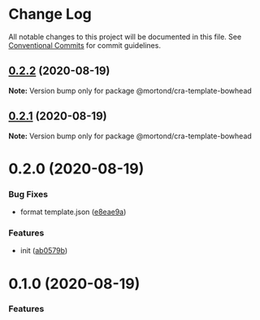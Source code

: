 # Change Log

All notable changes to this project will be documented in this file.
See [Conventional Commits](https://conventionalcommits.org) for commit guidelines.

## [0.2.2](https://github.com/daithimorton/bowhead/compare/@mortond/cra-template-bowhead@0.2.1...@mortond/cra-template-bowhead@0.2.2) (2020-08-19)

**Note:** Version bump only for package @mortond/cra-template-bowhead





## [0.2.1](https://github.com/daithimorton/bowhead/compare/@mortond/cra-template-bowhead@0.2.0...@mortond/cra-template-bowhead@0.2.1) (2020-08-19)

**Note:** Version bump only for package @mortond/cra-template-bowhead





# 0.2.0 (2020-08-19)


### Bug Fixes

* format template.json ([e8eae9a](https://github.com/daithimorton/bowhead/commit/e8eae9a6c5e60c462ce998858da42fd34ec4edec))


### Features

* init ([ab0579b](https://github.com/daithimorton/bowhead/commit/ab0579b49202f38dc1997c76b14121f9c8fd9679))





# 0.1.0 (2020-08-19)


### Features
